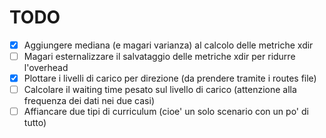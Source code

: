# TODO

- [x] Aggiungere mediana (e magari varianza) al calcolo delle metriche xdir
- [ ] Magari esternalizzare il salvataggio delle metriche xdir per ridurre l'overhead
- [x] Plottare i livelli di carico per direzione (da prendere tramite i routes file)
- [ ] Calcolare il waiting time pesato sul livello di carico (attenzione alla frequenza dei dati nei due casi)
- [ ] Affiancare due tipi di curriculum (cioe' un solo scenario con un po' di tutto)
